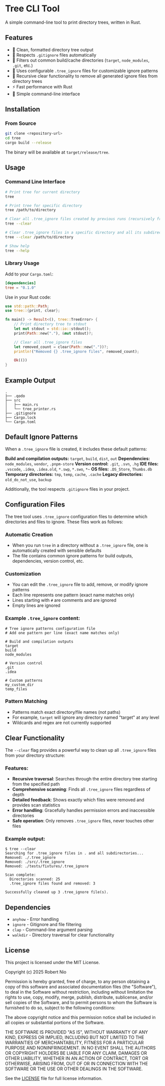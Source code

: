 # Tree CLI Tool

A simple command-line tool to print directory trees, written in Rust.

## Features

- 🌳 Clean, formatted directory tree output
- 🚫 Respects `.gitignore` files automatically
- 📁 Filters out common build/cache directories (`target`, `node_modules`, `.git`, etc.)
- 📝 Uses configurable `.tree_ignore` files for customizable ignore patterns
- 🧹 Recursive clear functionality to remove all generated ignore files from directory trees
- ⚡ Fast performance with Rust
- 🎯 Simple command-line interface

## Installation

### From Source

```bash
git clone <repository-url>
cd tree
cargo build --release
```

The binary will be available at `target/release/tree`.

## Usage

### Command Line Interface

```bash
# Print tree for current directory
tree

# Print tree for specific directory
tree /path/to/directory

# Clear all .tree_ignore files created by previous runs (recursively from current directory)
tree --clear

# Clear .tree_ignore files in a specific directory and all its subdirectories
tree --clear /path/to/directory

# Show help
tree --help
```

### Library Usage

Add to your `Cargo.toml`:
```toml
[dependencies]
tree = "0.1.0"
```

Use in your Rust code:
```rust
use std::path::Path;
use tree::{print, clear};

fn main() -> Result<(), tree::TreeError> {
    // Print directory tree to stdout
    let mut stdout = std::io::stdout();
    print(Path::new("."), &mut stdout)?;

    // Clear all .tree_ignore files
    let removed_count = clear(Path::new("."))?;
    println!("Removed {} .tree_ignore files", removed_count);

    Ok(())
}
```

## Example Output

```
.
├── .qodo
├── src
│   ├── main.rs
│   └── tree_printer.rs
├── .gitignore
├── Cargo.lock
└── Cargo.toml
```

## Default Ignore Patterns

When a `.tree_ignore` file is created, it includes these default patterns:

**Build and compilation outputs:** `target`, `build`, `dist`, `out`
**Dependencies:** `node_modules`, `vendor`, `.pnpm-store`
**Version control:** `.git`, `.svn`, `.hg`
**IDE files:** `.vscode`, `.idea`, `.idea.old`, `*.swp`, `*.swo`, `*~`
**OS files:** `.DS_Store`, `Thumbs.db`
**Temporary directories:** `tmp`, `temp`, `cache`, `.cache`
**Legacy directories:** `old_do_not_use`, `backup`

Additionally, the tool respects `.gitignore` files in your project.

## Configuration Files

The tree tool uses `.tree_ignore` configuration files to determine which directories and files to ignore. These files work as follows:

### Automatic Creation
- When you run `tree` in a directory without a `.tree_ignore` file, one is automatically created with sensible defaults
- The file contains common ignore patterns for build outputs, dependencies, version control, etc.

### Customization
- You can edit the `.tree_ignore` file to add, remove, or modify ignore patterns
- Each line represents one pattern (exact name matches only)
- Lines starting with `#` are comments and are ignored
- Empty lines are ignored

### Example `.tree_ignore` content:
```
# Tree ignore patterns configuration file
# Add one pattern per line (exact name matches only)

# Build and compilation outputs
target
build
node_modules

# Version control
.git
.idea

# Custom patterns
my_custom_dir
temp_files
```

### Pattern Matching
- Patterns match exact directory/file names (not paths)
- For example, `target` will ignore any directory named "target" at any level
- Wildcards and regex are not currently supported

## Clear Functionality

The `--clear` flag provides a powerful way to clean up all `.tree_ignore` files from your directory structure:

### Features:
- **Recursive traversal**: Searches through the entire directory tree starting from the specified path
- **Comprehensive scanning**: Finds all `.tree_ignore` files regardless of depth
- **Detailed feedback**: Shows exactly which files were removed and provides scan statistics
- **Error handling**: Gracefully handles permission errors and inaccessible directories
- **Safe operation**: Only removes `.tree_ignore` files, never touches other files

### Example output:
```
$ tree --clear
Searching for .tree_ignore files in . and all subdirectories...
Removed: ./.tree_ignore
Removed: ./src/.tree_ignore
Removed: ./tests/fixtures/.tree_ignore

Scan complete:
  Directories scanned: 25
  .tree_ignore files found and removed: 3

Successfully cleaned up 3 .tree_ignore file(s).
```

## Dependencies

- `anyhow` - Error handling
- `ignore` - Gitignore and file filtering
- `clap` - Command-line argument parsing
- `walkdir` - Directory traversal for clear functionality

## License

This project is licensed under the MIT License.

Copyright (c) 2025 Robert Nio

Permission is hereby granted, free of charge, to any person obtaining a copy
of this software and associated documentation files (the "Software"), to deal
in the Software without restriction, including without limitation the rights
to use, copy, modify, merge, publish, distribute, sublicense, and/or sell
copies of the Software, and to permit persons to whom the Software is
furnished to do so, subject to the following conditions:

The above copyright notice and this permission notice shall be included in all
copies or substantial portions of the Software.

THE SOFTWARE IS PROVIDED "AS IS", WITHOUT WARRANTY OF ANY KIND, EXPRESS OR
IMPLIED, INCLUDING BUT NOT LIMITED TO THE WARRANTIES OF MERCHANTABILITY,
FITNESS FOR A PARTICULAR PURPOSE AND NONINFRINGEMENT. IN NO EVENT SHALL THE
AUTHORS OR COPYRIGHT HOLDERS BE LIABLE FOR ANY CLAIM, DAMAGES OR OTHER
LIABILITY, WHETHER IN AN ACTION OF CONTRACT, TORT OR OTHERWISE, ARISING FROM,
OUT OF OR IN CONNECTION WITH THE SOFTWARE OR THE USE OR OTHER DEALINGS IN THE
SOFTWARE.

See the [LICENSE](LICENSE) file for full license information.
